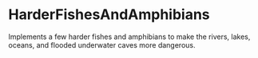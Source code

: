# HarderFishesAndAmphibians
Implements a few harder fishes and amphibians to make the rivers, lakes, oceans, and flooded underwater caves more dangerous.
